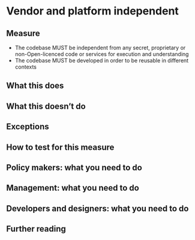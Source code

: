 # Vendor and platform independent

## Measure

- The codebase MUST be independent from any secret, proprietary or non-Open-licenced code or services for execution and understanding
- The codebase MUST be developed in order to be reusable in different contexts

## What this does

## What this doesn’t do

## Exceptions

## How to test for this measure

## Policy makers: what you need to do

## Management: what you need to do

## Developers and designers: what you need to do

## Further reading
